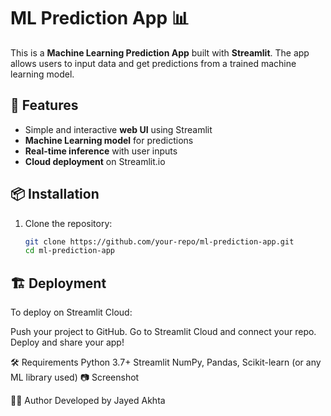 # ML Prediction App 📊  

This is a **Machine Learning Prediction App** built with **Streamlit**. The app allows users to input data and get predictions from a trained machine learning model.  

## 🚀 Features  
- Simple and interactive **web UI** using Streamlit  
- **Machine Learning model** for predictions  
- **Real-time inference** with user inputs  
- **Cloud deployment** on Streamlit.io  

## 📦 Installation  

1. Clone the repository:  
   ```bash
   git clone https://github.com/your-repo/ml-prediction-app.git
   cd ml-prediction-app
   
## 🏗 Deployment
To deploy on Streamlit Cloud:

Push your project to GitHub.
Go to Streamlit Cloud and connect your repo.
Deploy and share your app!

🛠 Requirements
Python 3.7+
Streamlit
NumPy, Pandas, Scikit-learn (or any ML library used)
📷 Screenshot

👨‍💻 Author
Developed by Jayed Akhta

